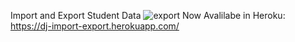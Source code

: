 Import and Export Student Data
![export](https://user-images.githubusercontent.com/24504319/59427725-0e6f6580-8dfb-11e9-9c18-d88327f71ecb.JPG)
Now Avalilabe in Heroku:
https://dj-import-export.herokuapp.com/
